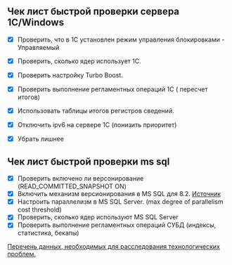 ## Чек лист быстрой проверки сервера 1С/Windows 

- [x] Проверить, что в 1С установлен режим управления блокировками - Управляемый
- [x] Проверить, сколько ядер использует 1С.
- [x] Проверить настройку Turbo Boost.
- [x] Проверить выполнение регламентных операций 1С ( пересчет итогов)
- [x] Использовать таблицы итогов регистров сведений.
- [x] Отключить ipv6 на сервере 1C (понизить приоритет)
- [x] Убрать лишнее


## Чек лист быстрой проверки ms sql
- [x] Проверить включено ли версонирование (READ_COMMITTED_SNAPSHOT ON)
- [x] Включить механизм версионирования в MS SQL для 8.2. [Источник](http://www.gilev.ru/snapshot1c/)
- [x] Настроить параллелизм в MS SQL Server. (max degree of parallelism cost threshold)
- [x] Проверить, сколько ядер используют MS SQL Server
- [x] Проверить выполнение регламентных операций СУБД (индексы, статистика, бекапы)

[Перечень данных, необходимых для расследования технологических проблем.](https://its.1c.ru/db/metod8dev#content:6005:hdoc) 

